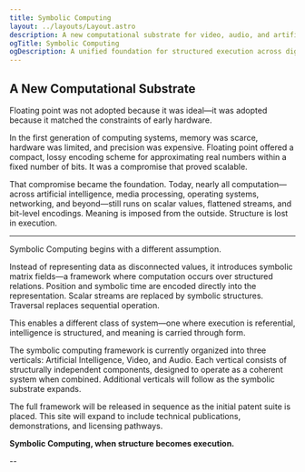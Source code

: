 ```yaml
---
title: Symbolic Computing
layout: ../layouts/Layout.astro
description: A new computational substrate for video, audio, and artificial intelligence — built on symbolic matrix fields.
ogTitle: Symbolic Computing
ogDescription: A unified foundation for structured execution across digital domains.
---
```


## A New Computational Substrate

Floating point was not adopted because it was ideal—it was adopted because it matched the constraints of early hardware.

In the first generation of computing systems, memory was scarce, hardware was limited, and precision was expensive. Floating point offered a compact, lossy encoding scheme for approximating real numbers within a fixed number of bits. It was a compromise that proved scalable.

That compromise became the foundation. Today, nearly all computation—across artificial intelligence, media processing, operating systems, networking, and beyond—still runs on scalar values, flattened streams, and bit-level encodings. Meaning is imposed from the outside. Structure is lost in execution.

---

Symbolic Computing begins with a different assumption.

Instead of representing data as disconnected values, it introduces symbolic matrix fields—a framework where computation occurs over structured relations. Position and symbolic time are encoded directly into the representation. Scalar streams are replaced by symbolic structures. Traversal replaces sequential operation.

This enables a different class of system—one where execution is referential, intelligence is structured, and meaning is carried through form.

The symbolic computing framework is currently organized into three verticals: Artificial Intelligence, Video, and Audio. Each vertical consists of structurally independent components, designed to operate as a coherent system when combined. Additional verticals will follow as the symbolic substrate expands.

The full framework will be released in sequence as the initial patent suite is placed. This site will expand to include technical publications, demonstrations, and licensing pathways.

**Symbolic Computing, when structure becomes execution.**  
  

--

